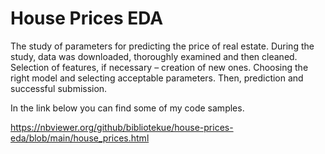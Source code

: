# House Prices EDA
The study of parameters for predicting the price of real estate. During the study, data was downloaded, thoroughly examined and then cleaned. Selection of features, if necessary – creation of new ones. Choosing the right model and selecting acceptable parameters. Then, prediction and successful submission.

In the link below you can find some of my code samples.

https://nbviewer.org/github/bibliotekue/house-prices-eda/blob/main/house_prices.html

